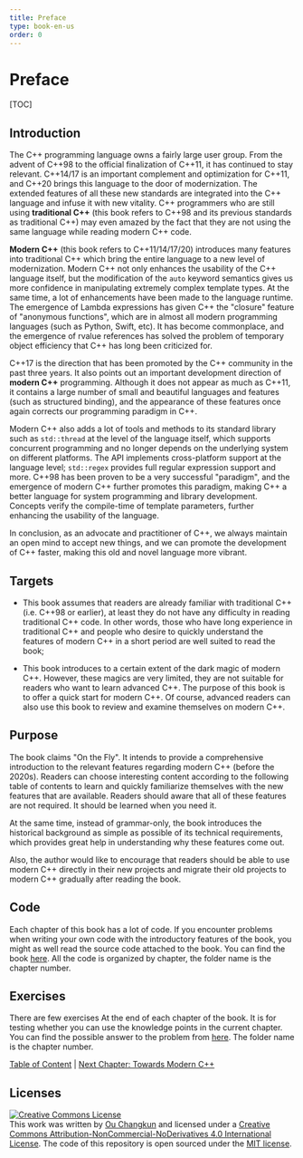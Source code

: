 ```yaml
---
title: Preface
type: book-en-us
order: 0
---
```


# Preface

[TOC]

## Introduction

The C++ programming language owns a fairly large user group. From the advent of C++98 to the official finalization of C++11, it has continued to stay relevant. C++14/17 is an important complement and optimization for C++11, and C++20 brings this language to the door of modernization. The extended features of all these new standards are integrated into the C++ language and infuse it with new vitality.
C++ programmers who are still using **traditional C++** (this book refers to C++98 and its previous standards as traditional C++) may even amazed by the fact that they are not using the same language while reading modern C++ code.

**Modern C++** (this book refers to C++11/14/17/20) introduces many features into traditional C++ which bring the entire language to a new level of modernization. Modern C++ not only enhances the usability of the C++ language itself, but the modification of the `auto` keyword semantics gives us more confidence in manipulating extremely complex template types. At the same time, a lot of enhancements have been made to the language runtime. The emergence of Lambda expressions has given C++ the "closure" feature of "anonymous functions", which are  in almost all modern programming languages ​​(such as Python, Swift, etc). It has become commonplace, and the emergence of rvalue references has solved the problem of temporary object efficiency that C++ has long been criticized for.

C++17 is the direction that has been promoted by the C++ community in the past three years. It also points out an important development direction of **modern C++** programming. Although it does not appear as much as C++11, it contains a large number of small and beautiful languages ​​and features (such as structured binding), and the appearance of these features once again corrects our programming paradigm in C++.

Modern C++ also adds a lot of tools and methods to its standard library such as `std::thread` at the level of the language itself, which supports concurrent programming and no longer depends on the underlying system on different platforms. The API implements cross-platform support at the language level; `std::regex` provides full regular expression support and more. C++98 has been proven to be a very successful "paradigm", and the emergence of modern C++ further promotes this paradigm, making C++ a better language for system programming and library development. Concepts verify the compile-time of template parameters, further enhancing the usability of the language.

In conclusion, as an advocate and practitioner of C++, we always maintain an open mind to accept new things, and we can promote the development of C++ faster, making this old and novel language more vibrant.

## Targets

- This book assumes that readers are already familiar with traditional C++ (i.e. C++98 or earlier), at least they do not have any difficulty in reading traditional C++ code. In other words, those who have long experience in traditional C++ and people who desire to quickly understand the features of modern C++ in a short period are well suited to read the book;

- This book introduces to a certain extent of the dark magic of modern C++. However, these magics are very limited, they are not suitable for readers who want to learn advanced C++. The purpose of this book is to offer a quick start for modern C++. Of course, advanced readers can also use this book to review and examine themselves on modern C++.

## Purpose

The book claims "On the Fly". It intends to provide a comprehensive introduction to the relevant features regarding modern C++ (before the 2020s).
Readers can choose interesting content according to the following table of contents to learn and quickly familiarize themselves with the new features that are available.
Readers should aware that all of these features are not required. It should be learned when you need it.

At the same time, instead of grammar-only, the book introduces the historical background as simple as possible of its technical requirements, which provides great help in understanding why these features come out.

Also, the author would like to encourage that readers should be able to use modern C++ directly in their new projects and migrate their old projects to modern C++ gradually after reading the book.

## Code

Each chapter of this book has a lot of code. If you encounter problems when writing your own code with the introductory features of the book, you might as well read the source code attached to the book. You can find the book [here](../../code). All the code is organized by chapter, the folder name is the chapter number.

## Exercises

There are few exercises At the end of each chapter of the book. It is for testing whether you can use the knowledge points in the current chapter. You can find the possible answer to the problem from [here](../../exercise). The folder name is the chapter number.

[Table of Content](./toc.md) | [Next Chapter: Towards Modern C++](./01-intro.md)

## Licenses

<a rel="license" href="http://creativecommons.org/licenses/by-nc-nd/4.0/"><img alt="Creative Commons License" style="border-width:0" src="https://i.creativecommons.org/l/by-nc-nd/4.0/88x31.png" /></a><br />This work was written by [Ou Changkun](https://changkun.de) and licensed under a <a rel="license" href="http://creativecommons.org/licenses/by-nc-nd/4.0/">Creative Commons Attribution-NonCommercial-NoDerivatives 4.0 International License</a>. The code of this repository is open sourced under the [MIT license](../../LICENSE).
